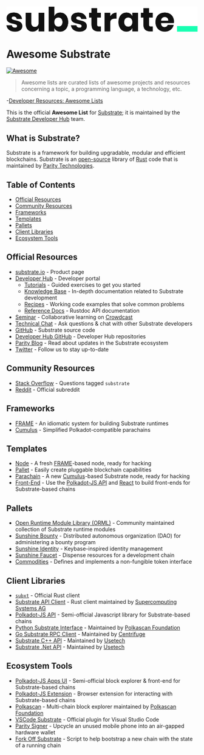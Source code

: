 ![Substrate Logo](substrate_logo_dark.png)

# Awesome Substrate

[![Awesome](https://awesome.re/badge-flat.svg)](https://awesome.re)

> Awesome lists are curated lists of awesome projects and resources concerning a topic, a programming language, a
> technology, etc.

-[Developer Resources: Awesome Lists](https://codeburst.io/developer-resources-awesome-lists-2c85b45a0216)

This is the official **Awesome List** for [Substrate](https://substrate.io/); it is maintained by the
[Substrate Developer Hub](https://substrate.dev/) team.

## What is Substrate?

Substrate is a framework for building upgradable, modular and efficient blockchains. Substrate is an
[open-source](https://github.com/paritytech/substrate) library of [Rust](https://www.rust-lang.org/) code that is
maintained by [Parity Technologies](https://www.parity.io/).

## Table of Contents

- [Official Resources](#official-resources)
- [Community Resources](#community-resources)
- [Frameworks](#frameworks)
- [Templates](#templates)
- [Pallets](#pallets)
- [Client Libraries](#client-libraries)
- [Ecosystem Tools](#ecosystem-tools)

## Official Resources

- [substrate.io](https://substrate.io/) - Product page
- [Developer Hub](https://substrate.dev/) - Developer portal
  - [Tutorials](https://substrate.dev/tutorials) - Guided exercises to get you started
  - [Knowledge Base](https://substrate.dev/knowledgebase) - In-depth documentation related to Substrate development
  - [Recipes](https://substrate.dev/recipes) - Working code examples that solve common problems
  - [Reference Docs](https://substrate.dev/rustdocs) - Rustdoc API documentation
- [Seminar](https://substrate.dev/seminar) - Collaborative learning on
  [Crowdcast](https://www.crowdcast.io/e/substrate-seminar)
- [Technical Chat](https://app.element.io/#/room/!HzySYSaIhtyWrwiwEV:matrix.org) - Ask questions & chat with other
  Substrate developers
- [GitHub](https://github.com/paritytech/substrate) - Substrate source code
- [Developer Hub GitHub](https://github.com/substrate-developer-hub/) - Developer Hub repositories
- [Parity Blog](https://www.parity.io/blog/) - Read about updates in the Substrate ecosystem
- [Twitter](https://twitter.com/substrate_io) - Follow us to stay up-to-date

## Community Resources

- [Stack Overflow](https://stackoverflow.com/questions/tagged/substrate) - Questions tagged `substrate`
- [Reddit](https://www.reddit.com/r/substrate/) - Official subreddit

## Frameworks

- [FRAME](https://substrate.dev/docs/en/knowledgebase/runtime/frame) - An idiomatic system for building Substrate
  runtimes
- [Cumulus](https://github.com/paritytech/cumulus) - Simplified Polkadot-compatible parachains

## Templates

- [Node](https://github.com/substrate-developer-hub/substrate-node-template) - A fresh
  [FRAME](https://substrate.dev/docs/en/knowledgebase/runtime/frame)-based node, ready for hacking
- [Pallet](https://github.com/substrate-developer-hub/substrate-pallet-template) - Easily create pluggable blockchain
  capabilities
- [Parachain](https://github.com/substrate-developer-hub/substrate-parachain-template) - A new
  [Cumulus](https://github.com/paritytech/cumulus)-based Substrate node, ready for hacking
- [Front-End](https://github.com/substrate-developer-hub/substrate-front-end-template) - Use the
  [Polkadot-JS API](https://github.com/polkadot-js/api/) and [React](https://reactjs.org/) to build front-ends for
  Substrate-based chains

## Pallets

- [Open Runtime Module Library (ORML)](https://github.com/open-web3-stack/open-runtime-module-library) - Community
  maintained collection of Substrate runtime modules
- [Sunshine Bounty](https://github.com/sunshine-protocol/sunshine-bounty/tree/master/pallets) - Distributed autonomous
  organization (DAO) for administering a bounty program
- [Sunshine Identity](https://github.com/sunshine-protocol/sunshine-keybase/tree/master/identity/pallet) - Keybase-inspired identity management
- [Sunshine Faucet](https://github.com/sunshine-protocol/sunshine-keybase/tree/master/faucet/pallet) - Dispense resources for a development chain
- [Commodities](https://github.com/danforbes/pallet-nft) - Defines and implements a non-fungible token interface

## Client Libraries

- [`subxt`](https://github.com/paritytech/substrate-subxt) - Official Rust client
- [Substrate API Client](https://github.com/scs/substrate-api-client) - Rust client maintained by
  [Supercomputing Systems AG](https://www.scs.ch/)
- [Polkadot-JS API](https://github.com/polkadot-js/api/) - Semi-official Javascript library for Substrate-based chains
- [Python Substrate Interface](https://github.com/polkascan/py-substrate-interface) - Maintained by
  [Polkascan Foundation](https://polkascan.org/)
- [Go Substrate RPC Client](https://github.com/centrifuge/go-substrate-rpc-client/) - Maintained by
  [Centrifuge](https://centrifuge.io/)
- [Substrate C++ API](https://github.com/usetech-llc/polkadot_api_cpp) - Maintained by
  [Usetech](https://usetech.com/blockchain/)
- [Substrate .Net API](https://github.com/usetech-llc/polkadot_api_dotnet) - Maintained by
  [Usetech](https://usetech.com/blockchain/)

## Ecosystem Tools

- [Polkadot-JS Apps UI](https://polkadot.js.org/apps/) - Semi-official block explorer & front-end for Substrate-based
  chains
- [Polkadot-JS Extension](https://github.com/polkadot-js/extension) - Browser extension for interacting with
  Substrate-based chains
- [Polkascan](https://polkascan.io/) - Multi-chain block explorer maintained by
  [Polkascan Foundation](https://polkascan.org/)
- [VSCode Substrate](https://marketplace.visualstudio.com/items?itemName=paritytech.vscode-substrate) - Official plugin
  for Visual Studio Code
- [Parity Signer](https://www.parity.io/signer/) - Upcycle an unused mobile phone into an air-gapped hardware wallet
- [Fork Off Substrate](https://github.com/maxsam4/fork-off-substrate) - Script to help bootstrap a new chain with the
  state of a running chain
